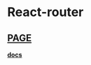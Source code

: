 # React-router

## [PAGE](https://radekpelikan.github.io/_3_February-React_router/)

**[docs](https://reactrouter.com/)**
